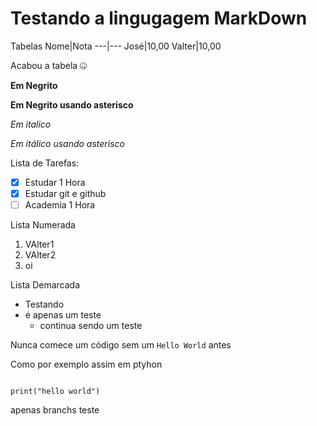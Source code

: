 # Testando a lingugagem MarkDown

Tabelas 
Nome|Nota
---|---
José|10,00
Valter|10,00

Acabou a tabela :zipper_mouth_face:

__Em Negrito__

**Em Negrito usando asterisco**

_Em ìtalico_

*Em itálico usando asterisco*

Lista de Tarefas:
- [x] Estudar 1 Hora
- [x] Estudar git e github
- [ ] Academia 1 Hora

Lista Numerada
1. VAlter1
1. VAlter2
1. oi

Lista Demarcada
* Testando
* é apenas um teste
    * continua sendo um teste

Nunca comece um código sem um `Hello World` antes

Como por exemplo assim em ptyhon

```

print("hello world")

```


apenas branchs
teste
